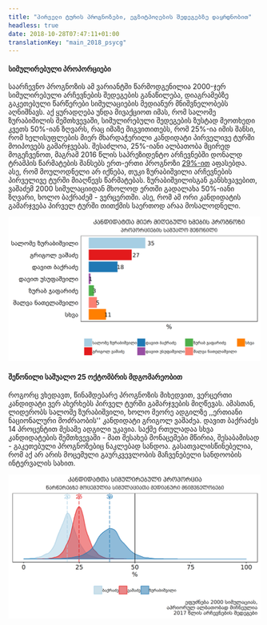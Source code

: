 ```yaml
---
title: "პირველი ტურის პროგნოზები, ეგზიტპოლების შედეგებზე დაყრდნობით"
headless: true
date: 2018-10-28T07:47:11+01:00
translationKey: "main_2018_psycg"
---
```


#### სიმულირებული პროპორციები

საარჩევნო პროგნოზის ამ ვარიანტში წარმოდგენილია 2000-ჯერ სიმულირებული არჩევნების შედეგების განაწილება, დიაგრამებზე გაკეთებული წარწერები სიმულაციების მედიანურ მნიშვნელობებს აღნიშნავს. აქ ყურადღება უნდა მივაქციოთ იმას, რომ სალომე ზურაბიშილის შემთხვევაში, სიმულირებული შედეგების ზუსტად მეოთხედი კვეთს 50%-იან ზღვარს, რაც იმაზე მიგვითითებს, რომ 25%-ია იმის შანსი, რომ ხელისუფლების მიერ მხარდაჭერილი კანდიდატი პირველივე ტურში მოიპოვებს გამარჯვებას. შესაძლოა, 25%-იანი ალბათობა მცირედ მოგეჩვენოთ, მაგრამ 2016 წლის საპრეზიდენტო არჩევნებში დონალდ ტრამპის წარმატების შანსებს ერთ-ერთი პროგნოზი [29%-ით](https://projects.fivethirtyeight.com/2016-election-forecast/) აფასებდა. ასე, რომ მოულოდნელი არ იქნება, თუკი ზურაბიშვილი არჩევნების პირველივე ტურში მიაღწევს წარმატებას. ზურაბიშვილისგან განსხვავებით, ვაშაძემ 2000 სიმულაციიდან მხოლოდ ერთში გადალახა 50%-იანი ზღვარი, ხოლო ბაქრაძემ - ვერცერთში. ასე, რომ ამ ორი კანდიდატის გამარჯვება პირველ ტურში თითქმის საერთოდ არაა მოსალოდნელი. 


![Image](/images/predictions_presidential_2018_first_psych/en/plot1.png)

#### შეწონილი საშუალო 25 ოქტომბრის მდგომარეობით

როგორც ვხედავთ, წინამდებარე პროგნოზის მიხედვით, ვერცერთი კანდიდატი ვერ ახერხებს პირველ ტურში გამარჯვების მიღწევას. ამასთან, ლიდერობს სალომე ზურაბიშვილი, ხოლო მეორე ადგილზე ,,ერთიანი ნაციონალური მოძრაობის'' კანდიდატი გრიგოლ ვაშაძეა. დავით ბაქრაძეს 14 პროცენტით მესამე ადგილი უკავია. საქმე რთულადაა სხვა კანდიდატების შემთხვევაში - მათ შესახებ მონაცემები მწირია, შესაბამისად - გაკეთებული პროგნოზებიც ნაკლებად სანდოა. გასათვალისწინებელია, რომ აქ არ არის მოცემული გაურკვევლობის მაჩვენებელი სანდოობის ინტერვალის სახით.

![Image](/images/predictions_presidential_2018_first_psych/en/plot2.png)